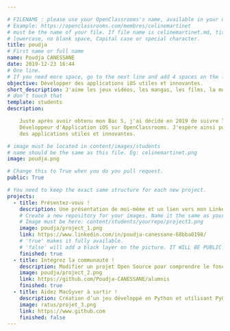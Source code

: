 ```yaml
---

# FILENAME : please use your OpenClassrooms's name, available in your url.
# Example: https://openclassrooms.com/membres/celinemartinet
# must be the name of your file. If file name is celinemartinet.md, title is celinemartinet.
# lowercase, no blank space, Capital case or special character.
title: poudja
# First name or full name
name: Poudja CANESSANE
date: 2019-12-23 16:44
# One line.
# If you need more space, go to the next line and add 4 spaces on the left, as in 'description'.
objective: Développer des applications iOS utiles et innovantes.
short_description: J'aime les jeux vidéos, les mangas, les films, la musique, la danse, la nourriture.
# don't touch that
template: students
description: 

    Juste après avoir obtenu mon Bac S, j'ai décidé en 2019 de suivre le parcours diplômant
    Développeur d'Application iOS sur OpenClassrooms. J'espère ainsi pouvoir développer 
    des applications utiles et innovantes.

# image must be located in content/images/students
# name should be the same as this file. Eg: celinemartinet.png
image: poudja.png

# Change this to True when you do you pull request.
public: True

# You need to keep the exact same structure for each new project.
projects:
  - title: Présentez-vous !
    description: Une présentation de moi-même et un lien vers mon LinkedIn.
    # Create a new repository for your images. Name it the same as your nickname and profile picture.
    # Image must be here: content/students/yourrepo/project1.png
    image: poudja/project_1.png
    link: https://www.linkedin.com/in/poudja-canessane-68bba0198/
    # 'true' makes it fully available.
    # 'false' will add a black layer on the picture. IT WILL BE PUBLIC!
    finished: true
  - title: Intégrez la communauté !
    description: Modifier un projet Open Source pour comprendre le fonctionnement de Git, de Github et des pull requests. 
    image: poudja/project_2.png
    link: https://github.com/Poudja-CANESSANE/alumnis
    finished: true
  - title: Aidez MacGyver à sortir !
    description: Création d’un jeu développé en Python et utilisant PyGame.
    image: ratus/projet_3.png
    link: https://www.github.com
    finished: false
---
```

